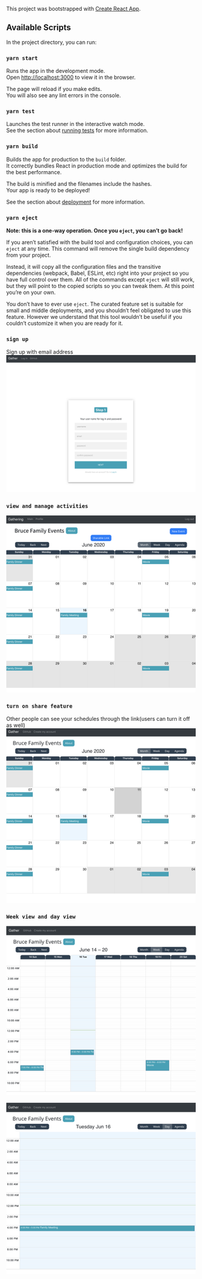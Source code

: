 This project was bootstrapped with [Create React App](https://github.com/facebook/create-react-app).

## Available Scripts

In the project directory, you can run:

### `yarn start`

Runs the app in the development mode.<br />
Open [http://localhost:3000](http://localhost:3000) to view it in the browser.

The page will reload if you make edits.<br />
You will also see any lint errors in the console.

### `yarn test`

Launches the test runner in the interactive watch mode.<br />
See the section about [running tests](https://facebook.github.io/create-react-app/docs/running-tests) for more information.

### `yarn build`

Builds the app for production to the `build` folder.<br />
It correctly bundles React in production mode and optimizes the build for the best performance.

The build is minified and the filenames include the hashes.<br />
Your app is ready to be deployed!

See the section about [deployment](https://facebook.github.io/create-react-app/docs/deployment) for more information.

### `yarn eject`

**Note: this is a one-way operation. Once you `eject`, you can’t go back!**

If you aren’t satisfied with the build tool and configuration choices, you can `eject` at any time. This command will remove the single build dependency from your project.

Instead, it will copy all the configuration files and the transitive dependencies (webpack, Babel, ESLint, etc) right into your project so you have full control over them. All of the commands except `eject` will still work, but they will point to the copied scripts so you can tweak them. At this point you’re on your own.

You don’t have to ever use `eject`. The curated feature set is suitable for small and middle deployments, and you shouldn’t feel obligated to use this feature. However we understand that this tool wouldn’t be useful if you couldn’t customize it when you are ready for it.

### `sign up`
Sign up with email address
<img src='./images/Screen Shot 2020-06-16 at 12.00.27 PM.png'/>

### `view and manage activities`
<img src='./images/Screen Shot 2020-06-16 at 12.12.28 PM.png'/>

### `turn on share feature`
Other people can see your schedules through the link(users can turn it off as well)
<img src='./images/Screen Shot 2020-06-16 at 12.13.23 PM.png'/>

### `Week view and day view`
<img src='./images/Screen Shot 2020-06-16 at 12.14.30 PM.png'/>  <br /> <br />
<img src='./images/Screen Shot 2020-06-16 at 12.14.50 PM.png'/>


